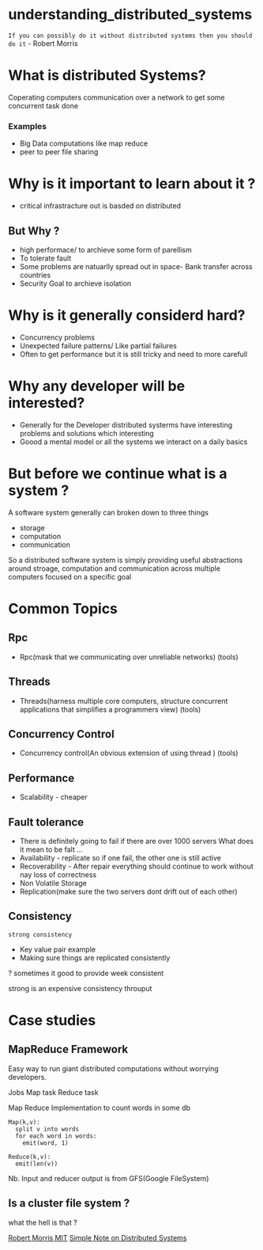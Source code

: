 # understanding_distributed_systems
`If you can possibly do it without distributed systems then you should do it` - Robert Morris


# What is distributed Systems?
Coperating computers communication over a network to get some concurrent task done 

### Examples
- Big Data computations like map reduce
- peer to peer file sharing


# Why is it important to learn about it ?
 - critical infrastracture out is basded on distributed
 
## But Why ?
 - high performace/ to archieve some form of parellism
 - To tolerate fault 
 -  Some problems are natuarlly spread out in space- Bank transfer across countries
 - Security Goal to archieve isolation
 
# Why is it generally considerd hard?
- Concurrency problems
- Unexpected failure patterns/ Like partial failures
- Often to get performance but it is still tricky and need to more carefull


# Why any developer will be interested?
- Generally for the Developer distributed systerms have interesting problems and solutions which interesting
- Goood a mental model or all the systems we interact on a daily basics

# But before we continue what is a system ?
A software system generally can broken down to three things
 - storage
 - computation
 - communication

So a distributed software system is simply providing useful abstractions around stroage, computation and communication
across multiple computers focused on a specific goal




 
 # Common Topics
 ## Rpc
 - Rpc(mask that we communicating over unreliable networks) (tools)
 
 ## Threads
 - Threads(harness multiple core computers, structure concurrent applications that simplifies a programmers view) (tools)
 
 ## Concurrency Control
 - Concurrency control(An obvious extension of using thread ) (tools)
 
 ## Performance
  - Scalability - cheaper
  
 ## Fault tolerance
  -  There is definitely going to fail if there are over 1000 servers
  What does it mean to be falt ... 
   - Availability - replicate so if one fail, the other one is still active
   - Recoverability - After repair everything should continue to work without nay loss of correctness
   - Non Volatile Storage
   - Replication(make sure the two servers dont drift out of each other)
 
 ## Consistency
 `strong consistency`
  - Key value pair example
  - Making sure things are replicated consistently
  
  ?  sometimes it good to provide week consistent
 
 strong is an expensive consistency
  throuput
 
# Case studies
## MapReduce Framework 
Easy way to run giant distributed computations without worrying developers.

Jobs
Map task
Reduce task

Map Reduce Implementation to count words in some db
```
Map(k,v):
  split v into words
  for each word in words:
    emit(word, 1)
 ```
    
 ```
Reduce(k,v):
   emit(len(v))
```
Nb. Input and reducer output is from GFS(Google FileSystem)


## Is a cluster file system ?
what the hell is that ?



[Robert Morris MIT](https://www.youtube.com/watch?v=cQP8WApzIQQ)
[Simple Note on Distributed Systems](http://book.mixu.net/distsys/single-page.html)


